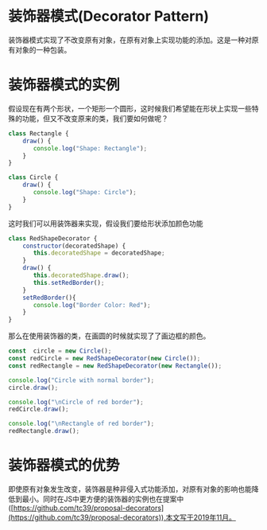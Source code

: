# 装饰器模式(Decorator Pattern)
装饰器模式实现了不改变原有对象，在原有对象上实现功能的添加。这是一种对原有对象的一种包装。
# 装饰器模式的实例
假设现在有两个形状，一个矩形一个圆形，这时候我们希望能在形状上实现一些特殊的功能，但又不改变原来的类，我们要如何做呢？
```js
class Rectangle {
    draw() {
       console.log("Shape: Rectangle");
    }
}

class Circle {
    draw() {
       console.log("Shape: Circle");
    }
}
```
这时我们可以用装饰器来实现，假设我们要给形状添加颜色功能
```js
class RedShapeDecorator {
    constructor(decoratedShape) {
       this.decoratedShape = decoratedShape;    
    }
    draw() {
       this.decoratedShape.draw();        
       this.setRedBorder();
    }
    setRedBorder(){
       console.log("Border Color: Red");
    }
}
```
那么在使用装饰器的类，在画圆的时候就实现了了画边框的颜色。
```js
const  circle = new Circle();
const redCircle = new RedShapeDecorator(new Circle());
const redRectangle = new RedShapeDecorator(new Rectangle());

console.log("Circle with normal border");
circle.draw();

console.log("\nCircle of red border");
redCircle.draw();

console.log("\nRectangle of red border");
redRectangle.draw();
```
# 装饰器模式的优势
即使原有对象发生改变，装饰器是种非侵入式功能添加，对原有对象的影响也能降低到最小。同时在JS中更方便的装饰器的实例也在提案中([https://github.com/tc39/proposal-decorators](https://github.com/tc39/proposal-decorators)),本文写于2019年11月。
